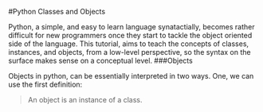#Python Classes and Objects

Python, a simple, and easy to learn language synatactially, becomes rather difficult for new programmers once they start to tackle the object oriented side of the language. This tutorial, aims to teach the concepts of classes, instances, and objects, from a low-level perspective, so the syntax on the surface makes sense on a conceptual level. 
###Objects

Objects in python, can be essentially interpreted in two ways. One, we can use the first definition:

> An object is an instance of a class.


